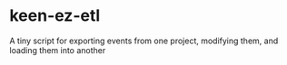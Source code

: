 # keen-ez-etl
A tiny script for exporting events from one project, modifying them, and loading them into another
